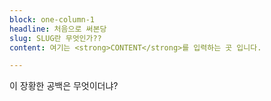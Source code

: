 ```yaml
---
block: one-column-1
headline: 처음으로 써본당
slug: SLUG란 무엇인가??
content: 여기는 <strong>CONTENT</strong>를 입력하는 곳 입니다.

---
```

이 장황한 공백은 무엇이더냐?